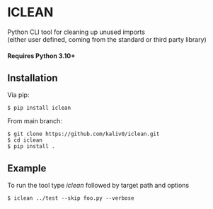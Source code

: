 # ICLEAN

Python CLI tool for cleaning up unused imports <br>
(either user defined, coming from the standard or third party library)

#### Requires Python 3.10+

## Installation


Via pip:
```console
$ pip install iclean
```

From main branch:
```console
$ git clone https://github.com/kaliv0/iclean.git
$ cd iclean 
$ pip install .
```

## Example


To run the tool type <i>iclean</i> followed by target path and options
```console
$ iclean ../test --skip foo.py --verbose
```
